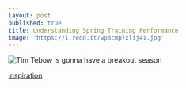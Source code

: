```yaml
---
layout: post
published: true
title: Understanding Spring Training Performance
image: 'https://i.redd.it/wp3cmp7xlij41.jpg'
---
```

![Tim Tebow is gonna have a breakout season](https://i.redd.it/wp3cmp7xlij41.jpg)

[inspiration](https://xkcd.com/1098/)